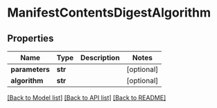# ManifestContentsDigestAlgorithm

## Properties
Name | Type | Description | Notes
------------ | ------------- | ------------- | -------------
**parameters** | **str** |  | [optional] 
**algorithm** | **str** |  | [optional] 

[[Back to Model list]](../README.md#documentation-for-models) [[Back to API list]](../README.md#documentation-for-api-endpoints) [[Back to README]](../README.md)



